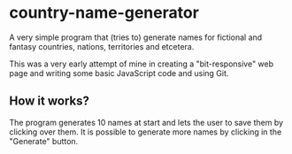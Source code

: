 # country-name-generator
A very simple program that (tries to) generate names for fictional and fantasy countries, nations, territories and etcetera.

This was a very early attempt of mine in creating a "bit-responsive" web page and writing some basic JavaScript code and using Git. 

## How it works?

The program generates 10 names at start and lets the user to save them by clicking over them. It is possible to generate more names by clicking in the "Generate" button.

